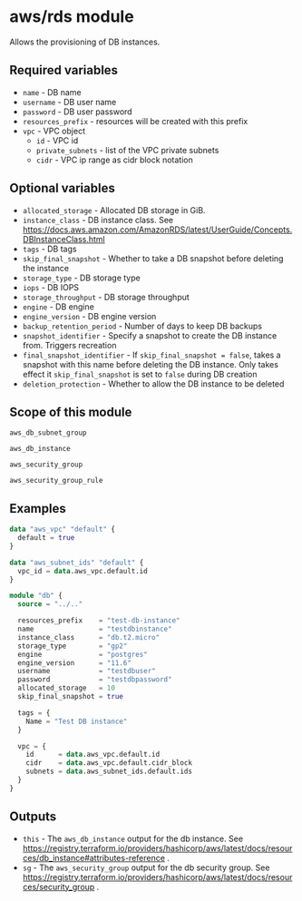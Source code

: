 # aws/rds module

Allows the provisioning of DB instances.

## Required variables

- `name` - DB name
- `username` - DB user name
- `password` - DB user password
- `resources_prefix` - resources will be created with this prefix
- `vpc` - VPC object
  - `id` - VPC id
  - `private_subnets` - list of the VPC private subnets
  - `cidr` - VPC ip range as cidr block notation

## Optional variables

- `allocated_storage` - Allocated DB storage in GiB.
- `instance_class` - DB instance class. See https://docs.aws.amazon.com/AmazonRDS/latest/UserGuide/Concepts.DBInstanceClass.html
- `tags` - DB tags
- `skip_final_snapshot` - Whether to take a DB snapshot before deleting the instance
- `storage_type` - DB storage type
- `iops` - DB IOPS
- `storage_throughput` - DB storage throughput
- `engine` - DB engine
- `engine_version` - DB engine version
- `backup_retention_period` - Number of days to keep DB backups
- `snapshot_identifier` - Specify a snapshot to create the DB instance from. Triggers recreation
- `final_snapshot_identifier` - If `skip_final_snapshot = false`, takes a snapshot with this name before deleting the DB instance. Only takes effect it `skip_final_snapshot` is set to `false` during DB creation
- `deletion_protection` - Whether to allow the DB instance to be deleted

## Scope of this module

`aws_db_subnet_group`

`aws_db_instance`

`aws_security_group`

`aws_security_group_rule`

## Examples

```terraform
data "aws_vpc" "default" {
  default = true
}

data "aws_subnet_ids" "default" {
  vpc_id = data.aws_vpc.default.id
}

module "db" {
  source = "../.."

  resources_prefix    = "test-db-instance"
  name                = "testdbinstance"
  instance_class      = "db.t2.micro"
  storage_type        = "gp2"
  engine              = "postgres"
  engine_version      = "11.6"
  username            = "testdbuser"
  password            = "testdbpassword"
  allocated_storage   = 10
  skip_final_snapshot = true

  tags = {
    Name = "Test DB instance"
  }

  vpc = {
    id      = data.aws_vpc.default.id
    cidr    = data.aws_vpc.default.cidr_block
    subnets = data.aws_subnet_ids.default.ids
  }
}
```

## Outputs

- `this` - The `aws_db_instance` output for the db instance. See https://registry.terraform.io/providers/hashicorp/aws/latest/docs/resources/db_instance#attributes-reference .
- `sg` - The `aws_security_group` output for the db security group. See https://registry.terraform.io/providers/hashicorp/aws/latest/docs/resources/security_group .
